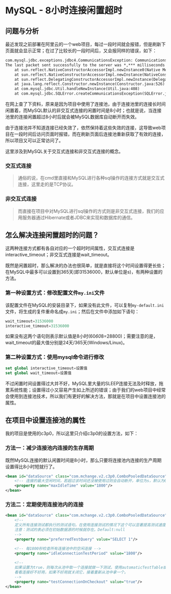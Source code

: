 # MySQL - 8小时连接闲置超时

## 问题与分析

最近发现之前部署在阿里云的一个web项目，每过一段时间就会报错，但是刷新下页面就会显示正常；在过了比较长的一段时间后，又会报同样的错误，如下：
<!--more-->

```html
com.mysql.jdbc.exceptions.jdbc4.CommunicationsException: Communications link failure
The last packet sent successfully to the server was *,*** milliseconds ago. The driver has not received any packets from the server.
	at sun.reflect.NativeConstructorAccessorImpl.newInstance0(Native Method)
	at sun.reflect.NativeConstructorAccessorImpl.newInstance(NativeConstructorAccessorImpl.java:57)
	at sun.reflect.DelegatingConstructorAccessorImpl.newInstance(DelegatingConstructorAccessorImpl.java:45)
	at java.lang.reflect.Constructor.newInstance(Constructor.java:526)
	at com.mysql.jdbc.Util.handleNewInstance(Util.java:408)
	at com.mysql.jdbc.SQLError.createCommunicationsException(SQLError.java:1137)
```

在网上查了下资料，原来是因为项目中使用了连接池，由于连接池里的连接长时间闲置着，而MySQL默认的非交互式连接的闲置时间是8小时；也就是说，当连接池里的连接闲置超过8小时后就会被MySQL数据库自动断开而失效。

由于连接池并不知道连接已经失效了，依然保持着这些失效的连接，这导致web项目在一段时间后访问页面时报错，而在刷新页面后连接池重新获取了有效的连接，所以项目又可以正常访问了。

这里涉及到MySQL关于交互式连接和非交互式连接的概念。

### 交互式连接

>通俗的说，在cmd里直接和MySQL进行各种sql操作的连接方式就是交互式连接，这里走的是TCP协议。

### 非交互式连接

>而直接在项目中对MySQL进行sql操作的方式则是非交互式连接，我们的应用服务器通过Hibernate或者JDBC来实现和数据库的通信。

## 怎么解决连接闲置超时的问题？

这两种连接方式都有各自对应的一个超时时间属性，交互式连接是interactive_timeout；非交互式连接是wait_timeout。

既然是闲置超时，那么解决的办法也很简单，就是直接将这个时间设置得更长些；在MySQL中最多可以设置到365天(即31536000，默认单位是s)，有两种设置的方法。

### 第一种设置方式：修改配置文件`my.ini`文件

该配置文件在MySQL的安装目录下，如果没有此文件，可以复制`my-default.ini`文件，将生成的复件重命名成`my.ini`；然后在文件中添加如下语句：

```sql
wait_timeout=31536000  
interactive_timeout=31536000 
```

如果没有这两个语句则表示默认值是8小时(60*60*8=28800)；需要注意的是，wait_timeout的最大值分别是24天/365天(Windows/Linux)。

### 第二种设置方式：使用mysql命令进行修改

```sql
set global interactive_timeout=设置值
set global wait_timeout=设置值
```

不过闲置时间设置得过大并不好，MySQL里大量的SLEEP连接无法及时释放，拖累系统性能；设置得过小又容易产生如上所述的错误；由于我们的web项目中经常会使用到连接池技术，所以我们有更好的解决方法，那就是在项目中设置连接池的属性。

## 在项目中设置连接池的属性

我的项目是使用的c3p0，所以这里只介绍c3p0的设置方法，如下：

### 方法一：减少连接池内连接的生存周期

既然MySQL连接的默认闲置时间是8小时，那么只要将连接池内连接的生产周期设置得比8小时短就行了。

```xml
<bean id="dataSource" class="com.mchange.v2.c3p0.ComboPooledDataSource"> 
	<!-- 连接的最大空闲时间，若超过该时间还没被使用过则会自动断开，单位为s，默认为0(即永远不会断开) -->      
	<property name="maxIdleTime" value="1800"/>       
</bean> 
```

### 方法二：定期使用连接池内的连接

```xml
<bean id="dataSource" class="com.mchange.v2.c3p0.ComboPooledDataSource">  
	<!-- 
    定义所有连接测试都执行的测试语句。在使用连接测试的情况下这个可以显著提高测试速度。
    注意：测试的表必须在初始数据源的时候就存在。Default:null 
    -->  
	<property name="preferredTestQuery" value="SELECT 1"/> 

	<!-- 每1800秒检查所有连接池中的空闲连接 -->
	<property name="idleConnectionTestPeriod" value="1800"/> 
	   
	<!-- 
    如果设置为true，则每次从池中取一个连接就做一下测试，使用automaticTestTable或者preferredTestQuery来做一条查询语句。
    看看连接好不好用，如果不好用就关闭它，接着重新从池中拿一个。 
    -->
	<property name="testConnectionOnCheckout" value="true"/>    
</bean>
```
